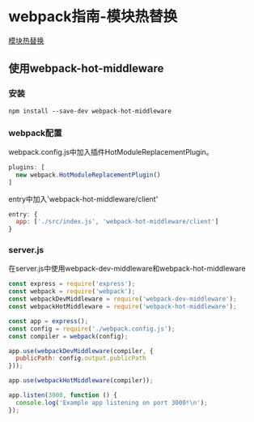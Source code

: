 # webpack指南-模块热替换

[模块热替换](https://webpack.docschina.org/guides/hot-module-replacement/)

## 使用webpack-hot-middleware

### 安装

```
npm install --save-dev webpack-hot-middleware
```

### webpack配置

webpack.config.js中加入插件HotModuleReplacementPlugin。

```js
plugins: [
  new webpack.HotModuleReplacementPlugin()
]
```

entry中加入'webpack-hot-middleware/client'

```js
entry: {
  app: ['./src/index.js', 'webpack-hot-middleware/client']
}
```

### server.js

在server.js中使用webpack-dev-middleware和webpack-hot-middleware

```js
const express = require('express');
const webpack = require('webpack');
const webpackDevMiddleware = require('webpack-dev-middleware');
const webpackHotMiddleware = require('webpack-hot-middleware');

const app = express();
const config = require('./webpack.config.js');
const compiler = webpack(config);

app.use(webpackDevMiddleware(compiler, {
  publicPath: config.output.publicPath
}));

app.use(webpackHotMiddleware(compiler));

app.listen(3000, function () {
  console.log('Example app listening on port 3000!\n');
});
```

